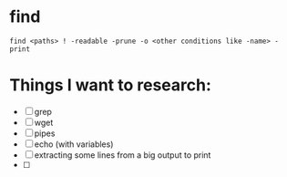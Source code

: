 # find

```console
find <paths> ! -readable -prune -o <other conditions like -name> -print
```

# Things I want to research:

- [ ] grep
- [ ] wget
- [ ] pipes
- [ ] echo (with variables)
- [ ] extracting some lines from a big output to print
- [ ] 